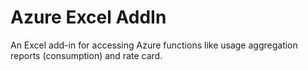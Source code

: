 # Azure Excel AddIn
An Excel add-in for accessing Azure functions like usage aggregation reports (consumption) and rate card.
